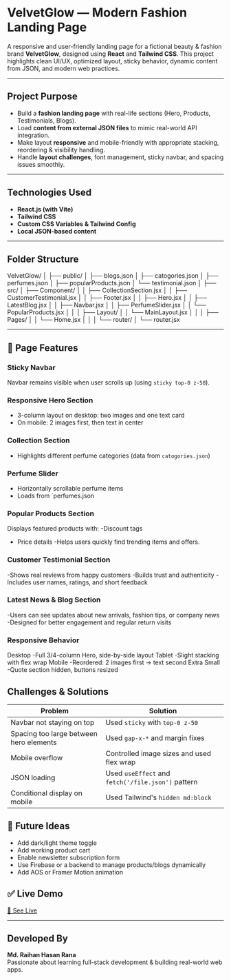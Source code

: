 # VelvetGlow — Modern Fashion Landing Page

A responsive and user-friendly landing page for a fictional beauty & fashion brand **VelvetGlow**, designed using **React** and **Tailwind CSS**. This project highlights clean UI/UX, optimized layout, sticky behavior, dynamic content from JSON, and modern web practices.

---

## Project Purpose

- Build a **fashion landing page** with real-life sections (Hero, Products, Testimonials, Blogs).
- Load **content from external JSON files** to mimic real-world API integration.
- Make layout **responsive** and mobile-friendly with appropriate stacking, reordering & visibility handling.
- Handle **layout challenges**, font management, sticky navbar, and spacing issues smoothly.

---

## Technologies Used

- **React.js (with Vite)**
- **Tailwind CSS**
- **Custom CSS Variables & Tailwind Config**
- **Local JSON-based content**

---

## Folder Structure

VelvetGlow/
│
├── public/
│ ├── blogs.json
│ ├── catogories.json
│ ├── perfumes.json
│ ├── popularProducts.json
│ └── testimonial.json
│
├── src/
│ ├── Component/
│ │ ├── CollectionSection.jsx
│ │ ├── CustomerTestimonial.jsx
│ │ ├── Footer.jsx
│ │ ├── Hero.jsx
│ │ ├── LatestBlog.jsx
│ │ ├── Navbar.jsx
│ │ ├── PerfumeSlider.jsx
│ │ └── PopularProducts.jsx
│ │
│ ├── Layout/
│ │ └── MainLayout.jsx
│ │
│ ├── Pages/
│ │ └── Home.jsx
│ │
│ └── router/
│ └── router.jsx



---

## 📸 Page Features

###  Sticky Navbar
Navbar remains visible when user scrolls up (using `sticky top-0 z-50`).

### Responsive Hero Section
- 3-column layout on desktop: two images and one text card
- On mobile: 2 images first, then text in center

###  Collection Section
- Highlights different perfume categories (data from `catogories.json`)

###  Perfume Slider
- Horizontally scrollable perfume items
- Loads from `perfumes.json

###  Popular Products Section
Displays featured products with:
-Discount tags
- Price details
-Helps users quickly find trending items and offers.

###  Customer Testimonial Section
-Shows real reviews from happy customers
-Builds trust and authenticity
-Includes user names, ratings, and short feedback

###  Latest News & Blog Section
-Users can see updates about new arrivals, fashion tips, or company news
-Designed for better engagement and regular return visits

### Responsive Behavior
Desktop
-Full 3/4-column Hero, side-by-side layout
Tablet
-Slight stacking with flex wrap
Mobile
-Reordered: 2 images first → text second
Extra Small
-Quote section hidden, buttons resized

## Challenges & Solutions

| Problem | Solution |
|--------|----------|
| Navbar not staying on top | Used `sticky` with `top-0 z-50` |
| Spacing too large between hero elements | Used `gap-x-*` and margin fixes |
| Mobile overflow | Controlled image sizes and used flex wrap |
| JSON loading | Used `useEffect` and `fetch('/file.json')` pattern |
| Conditional display on mobile | Used Tailwind's `hidden md:block` |

## 🛒 Future Ideas

- Add dark/light theme toggle  
- Add working product cart  
- Enable newsletter subscription form  
- Use Firebase or a backend to manage products/blogs dynamically  
- Add AOS or Framer Motion animation

## ✅ Live Demo  
[🔗 See Live]([https://your-live-url.com](https://calm-maamoul-766a91.netlify.app/))

---

## Developed By

**Md. Raihan Hasan Rana**  
Passionate about learning full-stack development & building real-world web apps.

